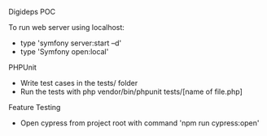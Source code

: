Digideps POC

To run web server using localhost:
- type 'symfony server:start –d'
- type 'Symfony open:local'


PHPUnit
* Write test cases in the tests/ folder
* Run the tests with php vendor/bin/phpunit tests/[name of file.php]


Feature Testing
- Open cypress from project root with command 'npm run cypress:open'

